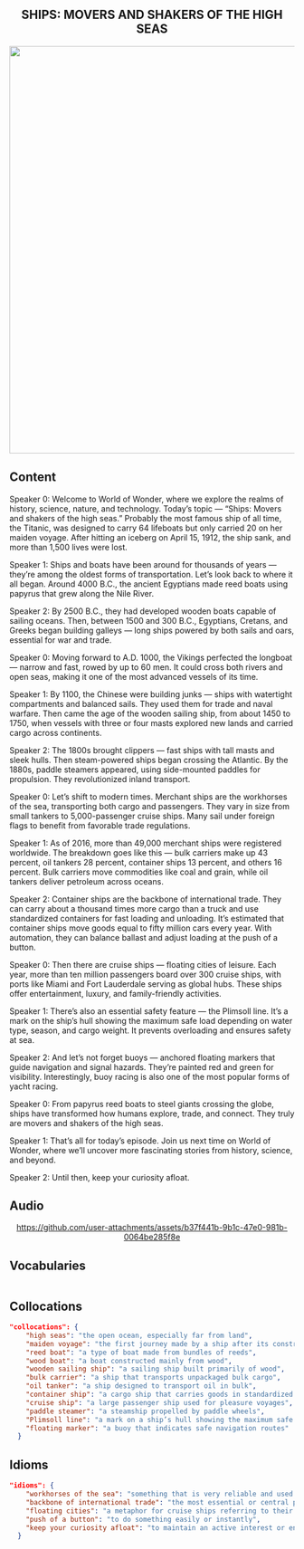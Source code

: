 <h2 align='center'>
SHIPS: MOVERS AND SHAKERS OF THE HIGH SEAS
</h2>

<div align='center'>
<img src='https://images.vexels.com/media/users/3/198464/raw/dc71daf849d5e598ae10593cd46f4b6c-evolution-of-ships-timeline-infographic.jpg' width=720px>
</div>

## Content

Speaker 0: Welcome to World of Wonder, where we explore the realms of history, science, nature, and technology. Today’s topic — “Ships: Movers and shakers of the high seas.” Probably the most famous ship of all time, the Titanic, was designed to carry 64 lifeboats but only carried 20 on her maiden voyage. After hitting an iceberg on April 15, 1912, the ship sank, and more than 1,500 lives were lost.

Speaker 1: Ships and boats have been around for thousands of years — they’re among the oldest forms of transportation. Let’s look back to where it all began. Around 4000 B.C., the ancient Egyptians made reed boats using papyrus that grew along the Nile River.

Speaker 2: By 2500 B.C., they had developed wooden boats capable of sailing oceans. Then, between 1500 and 300 B.C., Egyptians, Cretans, and Greeks began building galleys — long ships powered by both sails and oars, essential for war and trade.

Speaker 0: Moving forward to A.D. 1000, the Vikings perfected the longboat — narrow and fast, rowed by up to 60 men. It could cross both rivers and open seas, making it one of the most advanced vessels of its time.

Speaker 1: By 1100, the Chinese were building junks — ships with watertight compartments and balanced sails. They used them for trade and naval warfare. Then came the age of the wooden sailing ship, from about 1450 to 1750, when vessels with three or four masts explored new lands and carried cargo across continents.

Speaker 2: The 1800s brought clippers — fast ships with tall masts and sleek hulls. Then steam-powered ships began crossing the Atlantic. By the 1880s, paddle steamers appeared, using side-mounted paddles for propulsion. They revolutionized inland transport.

Speaker 0: Let’s shift to modern times. Merchant ships are the workhorses of the sea, transporting both cargo and passengers. They vary in size from small tankers to 5,000-passenger cruise ships. Many sail under foreign flags to benefit from favorable trade regulations.

Speaker 1: As of 2016, more than 49,000 merchant ships were registered worldwide. The breakdown goes like this — bulk carriers make up 43 percent, oil tankers 28 percent, container ships 13 percent, and others 16 percent. Bulk carriers move commodities like coal and grain, while oil tankers deliver petroleum across oceans.

Speaker 2: Container ships are the backbone of international trade. They can carry about a thousand times more cargo than a truck and use standardized containers for fast loading and unloading. It’s estimated that container ships move goods equal to fifty million cars every year. With automation, they can balance ballast and adjust loading at the push of a button.

Speaker 0: Then there are cruise ships — floating cities of leisure. Each year, more than ten million passengers board over 300 cruise ships, with ports like Miami and Fort Lauderdale serving as global hubs. These ships offer entertainment, luxury, and family-friendly activities.

Speaker 1: There’s also an essential safety feature — the Plimsoll line. It’s a mark on the ship’s hull showing the maximum safe load depending on water type, season, and cargo weight. It prevents overloading and ensures safety at sea.

Speaker 2: And let’s not forget buoys — anchored floating markers that guide navigation and signal hazards. They’re painted red and green for visibility. Interestingly, buoy racing is also one of the most popular forms of yacht racing.

Speaker 0: From papyrus reed boats to steel giants crossing the globe, ships have transformed how humans explore, trade, and connect. They truly are movers and shakers of the high seas.

Speaker 1: That’s all for today’s episode. Join us next time on World of Wonder, where we’ll uncover more fascinating stories from history, science, and beyond.

Speaker 2: Until then, keep your curiosity afloat.

## Audio


<div align='center'>



https://github.com/user-attachments/assets/b37f441b-9b1c-47e0-981b-0064be285f8e



</div>


## Vocabularies

```json

```

## Collocations

```json
"collocations": {
    "high seas": "the open ocean, especially far from land",
    "maiden voyage": "the first journey made by a ship after its construction",
    "reed boat": "a type of boat made from bundles of reeds",
    "wood boat": "a boat constructed mainly from wood",
    "wooden sailing ship": "a sailing ship built primarily of wood",
    "bulk carrier": "a ship that transports unpackaged bulk cargo",
    "oil tanker": "a ship designed to transport oil in bulk",
    "container ship": "a cargo ship that carries goods in standardized containers",
    "cruise ship": "a large passenger ship used for pleasure voyages",
    "paddle steamer": "a steamship propelled by paddle wheels",
    "Plimsoll line": "a mark on a ship’s hull showing the maximum safe loading limit",
    "floating marker": "a buoy that indicates safe navigation routes"
  }
```


## Idioms

```json
"idioms": {
    "workhorses of the sea": "something that is very reliable and used for hard work over a long time",
    "backbone of international trade": "the most essential or central part of a system",
    "floating cities": "a metaphor for cruise ships referring to their size and amenities",
    "push of a button": "to do something easily or instantly",
    "keep your curiosity afloat": "to maintain an active interest or enthusiasm, using a nautical metaphor"
  }
```
